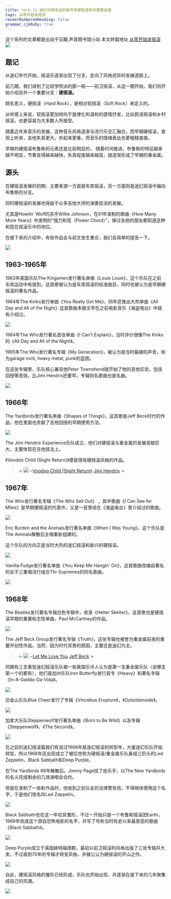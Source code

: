 ```yaml
---
title: rock.11.迷幻中萌发出的新传奇硬摇滚和早期重金属
tags: 从零开始说摇滚
renderNumberedHeading: false
grammar_cjkRuby: true
---
```


这个系列的文章都是出自于豆瓣,声音图书馆小站
本文转载地址 [从零开始说摇滚](https://www.douban.com/note/621773814/)
![](https://raw.githubusercontent.com/OliverRen/olili_blog_img/master/rock.11.迷幻中萌发出的新传奇硬摇滚和早期重金属/1637387918381.png)

## 题记

从迷幻年代开始，摇滚乐逐渐出现了分支，走向了风格迥异的发展道路上。

前几期，我们讲到了比较学院派的那一枝——前卫摇滚，从这一期开始，我们则开始介绍另外一个重要分支：**硬摇滚。**

顾名思义，硬摇滚（Hard Rock），是相对软摇滚（Soft Rock）来定义的。

从听感上来说，软摇滚更加倾向于旋律化和温和的感情抒发，比如民谣摇滚和乡村摇滚，也更容易为大多数人所接受。

随着近年来音乐的发展，这种音乐风格逐渐与流行乐交汇融合。而早期硬摇滚，直观上听来，吉他失真更大，听起来更重，而音乐的情绪表达也更粗糙直接。

早期的硬摇滚布鲁斯的元素还是比较明显的， 随着时间推进，布鲁斯的特征越来越不明显，节奏变得越来越快，失真程度越来越高，就逐渐形成了早期的重金属。

## 源头

在硬摇滚发展的初期，主要来源一方面是车库摇滚，另一方面则是迷幻摇滚中偏向布鲁斯的分支。

同时硬摇滚的发展也得益于众多吉他大师的演奏技法的发展。

尤其是Howlin' Wolf的吉手Willie Johnson，在51年录制的歌曲《How Many More Years》中发明的“强力和弦（Power Chord）”，弹过吉他的朋友都知道这种和弦在摇滚乐中的地位。

在接下来的介绍中，有些作品会与前文发生重合，我们会简单的提及一下。

![](https://raw.githubusercontent.com/OliverRen/olili_blog_img/master/rock.11.迷幻中萌发出的新传奇硬摇滚和早期重金属/1637387931974.png)

## 1963-1965年

1963年美国乐队The Kingsmen发行著名单曲《Louie Louie》，这个乐队在之前车库运动中有提到，这首歌被认为是车库摇滚的标准曲目，同时也被认为是早期硬摇滚的著名作品。

1964年The Kinks发行单曲《You Really Got Me》，同年还推出大热单曲《All Day and All of the Night》这首歌曲本推文早在之前电影音乐《海盗电台》中就有介绍过。

![](https://raw.githubusercontent.com/OliverRen/olili_blog_img/master/rock.11.迷幻中萌发出的新传奇硬摇滚和早期重金属/1637388026777.png)

1964年The Who发行著名首张单曲《I Can't Explain》，当时评价很像The Kinks的《All Day and All of the Night》。

1965年The Who发行著名专辑《My Generation》，被认为是当时最硬的声音，称为garage rock, heavy metal, punk的蓝图。

在这张专辑里，乐队核心兼吉他Peter Townshend就开始了他的吉他实验，包括回授等音效。比Jimi Hendrix还要早。专辑同名歌曲也是名曲。

![](https://raw.githubusercontent.com/OliverRen/olili_blog_img/master/rock.11.迷幻中萌发出的新传奇硬摇滚和早期重金属/1637388031206.png)

## 1966年

The Yardbirds发行著名单曲《Shapes of Things》，这首歌是Jeff Beck时代的作品，他在里面也贡献了吉他回授的早期使用方法。

![](https://raw.githubusercontent.com/OliverRen/olili_blog_img/master/rock.11.迷幻中萌发出的新传奇硬摇滚和早期重金属/1637388036905.png)

The Jimi Hendrix Experience乐队成立，他们对硬摇滚与重金属的发展贡献巨大，主要体现在吉他技法上。

《Voodoo Child (Slight Return)》便是很有硬摇滚风格的作品。

> -> ![](https://raw.githubusercontent.com/OliverRen/olili_blog_img/master/rock.11.迷幻中萌发出的新传奇硬摇滚和早期重金属/1637388045489.png)   ~[Voodoo Child (Slight Return)](https://music.163.com/song/media/outer/url?id=20363362) 
> [Jimi Hendrix](https://music.163.com/artist?id=35337) <-

## 1967年

The Who发行著名专辑《The Who Sell Out》 ，其中歌曲《I Can See for Miles》是早期硬摇滚的代表作，又是一首曾经在《海盗电台》里介绍过的歌曲。

![](https://raw.githubusercontent.com/OliverRen/olili_blog_img/master/rock.11.迷幻中萌发出的新传奇硬摇滚和早期重金属/1637388063915.png)

Eric Burdon and the Animals发行著名单曲《When I Was Young》，这个乐队是The Animals解散后主唱重新组建的。

这个乐队的方向正是当时大热的迷幻摇滚和新兴的硬摇滚。

![](https://raw.githubusercontent.com/OliverRen/olili_blog_img/master/rock.11.迷幻中萌发出的新传奇硬摇滚和早期重金属/1637388069872.png)

Vanilla Fudge发行著名单曲《You Keep Me Hangin' On》，这首歌曲改编自著名的女子三重唱流行组合Thr Supremes的同名歌曲。

![](https://raw.githubusercontent.com/OliverRen/olili_blog_img/master/rock.11.迷幻中萌发出的新传奇硬摇滚和早期重金属/1637388085548.png)

## 1968年

The Beatles发行著名专辑白色专辑中，收录《Helter Skelter》，这首歌也是硬摇滚早期的重要标志性单曲，Paul McCartney的作品。

![](https://raw.githubusercontent.com/OliverRen/olili_blog_img/master/rock.11.迷幻中萌发出的新传奇硬摇滚和早期重金属/1637388106101.png)

The Jeff Beck Group发行著名专辑《Truth》，这张专辑也被誉为重金属前夜的重要开创性作品。当然，因为时代背景的原因，主要还是迷幻为主。

> -> ![](https://raw.githubusercontent.com/OliverRen/olili_blog_img/master/rock.11.迷幻中萌发出的新传奇硬摇滚和早期重金属/1637388113481.png) ~[Let Me Love You](https://music.163.com/song/media/outer/url?id=18622463.mp3)
> [Jeff Beck](https://music.163.com/artist?id=35380) <-

同期有三支重型迷幻摇滚乐队被一些美国乐评人认为是第一支重金属乐队（说哪支第一个的都有），他们是加州乐队Iron Butterfly发行首专《Heavy》和著名专辑《In-A-Gadda-Da-Vida》。

![](https://raw.githubusercontent.com/OliverRen/olili_blog_img/master/rock.11.迷幻中萌发出的新传奇硬摇滚和早期重金属/1637388121208.png)

旧金山乐队Blue Cheer发行了专辑《Vincebus Eruptum》，《Outsideinside》。

![](https://raw.githubusercontent.com/OliverRen/olili_blog_img/master/rock.11.迷幻中萌发出的新传奇硬摇滚和早期重金属/1637388127298.png)

加拿大乐队Steppenwolf发行著名单曲《Born to Be Wild》以及专辑《Steppenwolf》，《The Second》。

![](https://raw.githubusercontent.com/OliverRen/olili_blog_img/master/rock.11.迷幻中萌发出的新传奇硬摇滚和早期重金属/1637388136135.png)

在之前的迷幻摇滚篇我们有说过1968年是迷幻摇滚的转型年，大量迷幻乐队开始转型，所以1968年还出现成立了被后世称为硬摇滚/重金属乐队鼻祖三巨头的Led Zeppelin，Black Sabbath和Deep Purple。

在The Yardbirds 68年解散后，Jimmy Page找了些乐手，以The New Yardbirds的名义完成剩余的几场演唱会合约。

但是在录制了一些新作品时，他收到之前队友的法律警告信，不得继续使用这个名字，于是他们改名叫Led Zeppelin。

![](https://raw.githubusercontent.com/OliverRen/olili_blog_img/master/rock.11.迷幻中萌发出的新传奇硬摇滚和早期重金属/1637388142530.png)

Black Sabbath也在这一年初具雏形，不过一开始只是一个布鲁斯摇滚团Earth，1969年改成这个源自恐怖电影的名字，并写了号称当时有史以来最邪恶的歌曲《Black Sabbath》。

![](https://raw.githubusercontent.com/OliverRen/olili_blog_img/master/rock.11.迷幻中萌发出的新传奇硬摇滚和早期重金属/1637388166156.png)

Deep Purple成立于英国赫特福德郡，最初以前卫摇滚的风格出版了三张专辑并大卖，不过直到70年的专辑才转变风格，并被公认为硬摇滚的开山之作。

![](https://raw.githubusercontent.com/OliverRen/olili_blog_img/master/rock.11.迷幻中萌发出的新传奇硬摇滚和早期重金属/1637388221601.png)

自此，硬摇滚风格的雏形已经形成，乐队也开始出现，并逐渐在接下来的几年聚集成自己的风潮。

![](https://raw.githubusercontent.com/OliverRen/olili_blog_img/master/rock.11.迷幻中萌发出的新传奇硬摇滚和早期重金属/1637388230450.png)